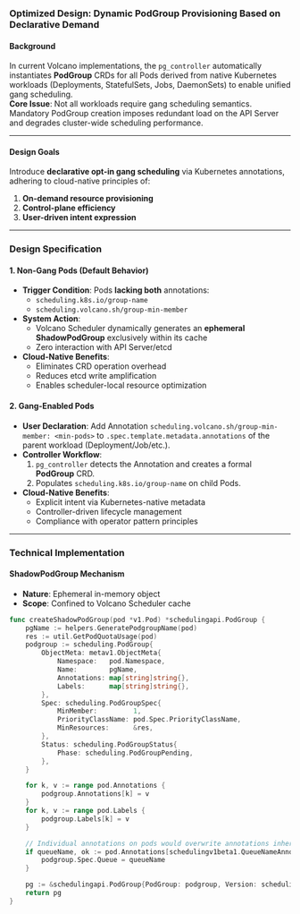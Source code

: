 ### Optimized Design: Dynamic PodGroup Provisioning Based on Declarative Demand  

#### **Background**  
In current Volcano implementations, the `pg_controller` automatically instantiates **PodGroup** CRDs for all Pods derived from native Kubernetes workloads (Deployments, StatefulSets, Jobs, DaemonSets) to enable unified gang scheduling.  
**Core Issue**: Not all workloads require gang scheduling semantics. Mandatory PodGroup creation imposes redundant load on the API Server and degrades cluster-wide scheduling performance.  

---

#### **Design Goals**  
Introduce **declarative opt-in gang scheduling** via Kubernetes annotations, adhering to cloud-native principles of:  
1. **On-demand resource provisioning**  
2. **Control-plane efficiency**  
3. **User-driven intent expression**  

---

### Design Specification  

#### **1. Non-Gang Pods (Default Behavior)**  
- **Trigger Condition**: Pods **lacking both** annotations:  
  - `scheduling.k8s.io/group-name`  
  - `scheduling.volcano.sh/group-min-member`  
- **System Action**:  
  - Volcano Scheduler dynamically generates an **ephemeral ShadowPodGroup** exclusively within its cache  
  - Zero interaction with API Server/etcd  
- **Cloud-Native Benefits**:  
  - Eliminates CRD operation overhead  
  - Reduces etcd write amplification  
  - Enables scheduler-local resource optimization  

#### **2. Gang-Enabled Pods**  
- **User Declaration**: Add Annotation `scheduling.volcano.sh/group-min-member: <min-pods>` to `.spec.template.metadata.annotations` of the parent workload (Deployment/Job/etc.).
- **Controller Workflow**:  
  1. `pg_controller` detects the Annotation and creates a formal **PodGroup** CRD.
  2. Populates `scheduling.k8s.io/group-name` on child Pods.
- **Cloud-Native Benefits**:  
  - Explicit intent via Kubernetes-native metadata  
  - Controller-driven lifecycle management  
  - Compliance with operator pattern principles  

---

### Technical Implementation  

#### **ShadowPodGroup Mechanism**  
- **Nature**: Ephemeral in-memory object  
- **Scope**: Confined to Volcano Scheduler cache  



```go
func createShadowPodGroup(pod *v1.Pod) *schedulingapi.PodGroup {
	pgName := helpers.GeneratePodgroupName(pod)
	res := util.GetPodQuotaUsage(pod)
	podgroup := scheduling.PodGroup{
		ObjectMeta: metav1.ObjectMeta{
			Namespace:   pod.Namespace,
			Name:        pgName,
			Annotations: map[string]string{},
			Labels:      map[string]string{},
		},
		Spec: scheduling.PodGroupSpec{
			MinMember:         1,
			PriorityClassName: pod.Spec.PriorityClassName,
			MinResources:      &res,
		},
		Status: scheduling.PodGroupStatus{
			Phase: scheduling.PodGroupPending,
		},
	}

	for k, v := range pod.Annotations {
		podgroup.Annotations[k] = v
	}
	for k, v := range pod.Labels {
		podgroup.Labels[k] = v
	}

	// Individual annotations on pods would overwrite annotations inherited from upper resources.
	if queueName, ok := pod.Annotations[schedulingv1beta1.QueueNameAnnotationKey]; ok {
		podgroup.Spec.Queue = queueName
	}

	pg := &schedulingapi.PodGroup{PodGroup: podgroup, Version: schedulingapi.PodGroupVersionV1Beta1}
	return pg
}
```


